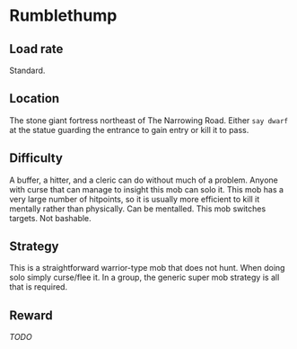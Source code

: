 # Rumblethump

## Load rate

Standard.

## Location

The stone giant fortress northeast of The Narrowing Road. Either `say dwarf` at
the statue guarding the entrance to gain entry or kill it to pass.

## Difficulty

A buffer, a hitter, and a cleric can do without much of a problem. Anyone with
curse that can manage to insight this mob can solo it. This mob has a very
large number of hitpoints, so it is usually more efficient to kill it mentally
rather than physically. Can be mentalled. This mob switches targets. Not
bashable.

## Strategy

This is a straightforward warrior-type mob that does not hunt. When doing solo
simply curse/flee it. In a group, the generic super mob strategy is all that is
required.

## Reward

*TODO*
